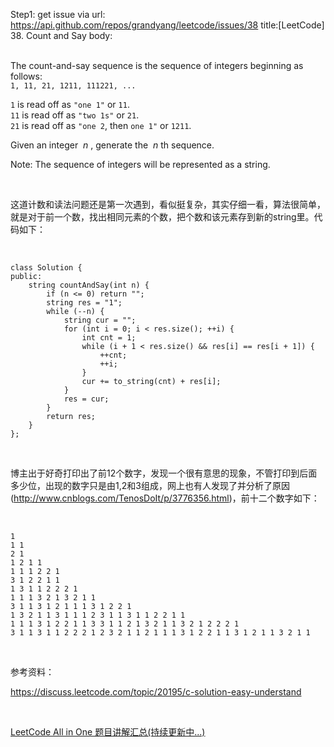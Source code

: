 Step1: get issue via url: https://api.github.com/repos/grandyang/leetcode/issues/38 
 title:[LeetCode] 38. Count and Say 
 body:  
  

The count-and-say sequence is the sequence of integers beginning as follows:  
`1, 11, 21, 1211, 111221, ...`

`1` is read off as `"one 1"` or `11`.  
`11` is read off as `"two 1s"` or `21`.  
`21` is read off as `"one 2`, then `one 1"` or `1211`.

Given an integer  _n_ , generate the  _n_ th sequence.

Note: The sequence of integers will be represented as a string.

 

这道计数和读法问题还是第一次遇到，看似挺复杂，其实仔细一看，算法很简单，就是对于前一个数，找出相同元素的个数，把个数和该元素存到新的string里。代码如下：

 
    
    
    class Solution {
    public:
        string countAndSay(int n) {
            if (n <= 0) return "";
            string res = "1";
            while (--n) {
                string cur = "";
                for (int i = 0; i < res.size(); ++i) {
                    int cnt = 1;
                    while (i + 1 < res.size() && res[i] == res[i + 1]) {
                        ++cnt;
                        ++i;
                    }
                    cur += to_string(cnt) + res[i];
                }
                res = cur;
            }
            return res;
        }
    };

 

博主出于好奇打印出了前12个数字，发现一个很有意思的现象，不管打印到后面多少位，出现的数字只是由1,2和3组成，网上也有人发现了并分析了原因 (<http://www.cnblogs.com/TenosDoIt/p/3776356.html>)，前十二个数字如下：

 
    
    
    1
    1 1
    2 1
    1 2 1 1
    1 1 1 2 2 1
    3 1 2 2 1 1
    1 3 1 1 2 2 2 1
    1 1 1 3 2 1 3 2 1 1
    3 1 1 3 1 2 1 1 1 3 1 2 2 1
    1 3 2 1 1 3 1 1 1 2 3 1 1 3 1 1 2 2 1 1
    1 1 1 3 1 2 2 1 1 3 3 1 1 2 1 3 2 1 1 3 2 1 2 2 2 1
    3 1 1 3 1 1 2 2 2 1 2 3 2 1 1 2 1 1 1 3 1 2 2 1 1 3 1 2 1 1 3 2 1 1

 

参考资料：

<https://discuss.leetcode.com/topic/20195/c-solution-easy-understand>

 

[LeetCode All in One 题目讲解汇总(持续更新中...)](http://www.cnblogs.com/grandyang/p/4606334.html)
